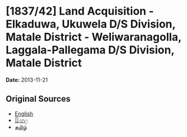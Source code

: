 # [1837/42] Land Acquisition - Elkaduwa, Ukuwela D/S Division, Matale District - Weliwaranagolla, Laggala-Pallegama D/S Division, Matale District

**Date:** 2013-11-21

## Original Sources

- [English](https://documents.gov.lk/view/extra-gazettes/2013/11/1837-42_E.pdf)
- [සිංහල](https://documents.gov.lk/view/extra-gazettes/2013/11/1837-42_S.pdf)
- [தமிழ்](https://documents.gov.lk/view/extra-gazettes/2013/11/1837-42_T.pdf)
